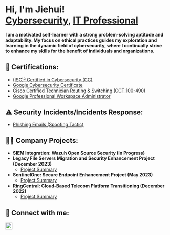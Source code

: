 <h1>Hi, I'm Jiehui! <br/><a href="https://www.linkedin.com/in/jiehui-li/">Cybersecurity</a>, <a href="https://www.linkedin.com/in/jiehui-li/">IT Professional</a></h1>

<b>I am a motivated self-learner with a strong problem-solving aptitude and adaptability. My focus on ethical practices guides my exploration and learning in the dynamic field of cybersecurity, where I continually strive to enhance my skills for the benefit of individuals and organizations.</b>

<h2>📄 Certifications:</h2>

- [(ISC)² Certified in Cybersecurity (CC)](https://www.credly.com/badges/0b4eb685-e1ad-4756-90dd-2c3f1f477c9e/linked_in_profile)
- [Google Cybersecurity Certificate](https://www.credly.com/badges/6a9bb5c9-ad2e-4fe2-9fad-4de80124009e/linked_in_profile)
- [Cisco Certified Technician Routing & Switching (CCT 100-490) ](https://www.credly.com/badges/9306bcde-fb5b-4ded-a8a4-94ac5196b824/public_url)
- [Google Professional Workspace Administrator](https://drive.google.com/file/d/106aYX10Bc0Yw6cJNDEm5hWa113D4Kpxk/view?usp=drive_link)

<h2>⚠ Security Incidents/Incidents Response:</h2>

- [Phishing Emails (Spoofing Tactic)](https://github.com/georgecyberli/PhishingAnalysis)

<h2>👨‍💻 Company Projects:</h2>

- <b>SIEM Integration: Wazuh Open Source Security (In Progress)</b>
- <b>Legacy File Servers Migration and Security Enhancement Project (December 2023)</b>
  - [Project Summary](https://github.com/georgecyberli/FileServMigration)
 - <b>SentinelOne: Secure Endpoint Enhancement Project (May 2023)</b>
   - [Project Summary](https://github.com/georgecyberli/SentinelOneIntegration/tree/main)
- <b>RingCentral: Cloud-Based Telecom Platform Transitioning (December 2022)</b>
  - [Project Summary](https://github.com/georgecyberli/RingCentralIntegration)
  




<h2> 🤳 Connect with me:</h2>

[<img align="left" alt="JiehuiLi | LinkedIn" width="22px" src="https://cdn.jsdelivr.net/npm/simple-icons@v3/icons/linkedin.svg" />][linkedin]


[linkedin]: https://linkedin.com/in/jiehui-li

